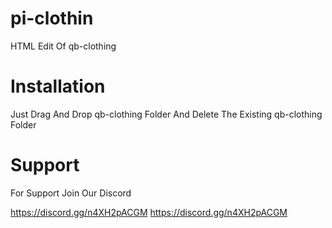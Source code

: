 # pi-clothin
HTML Edit Of qb-clothing

# Installation
Just Drag And Drop qb-clothing Folder And Delete The Existing qb-clothing Folder

# Support

For Support Join Our Discord

https://discord.gg/n4XH2pACGM
https://discord.gg/n4XH2pACGM
